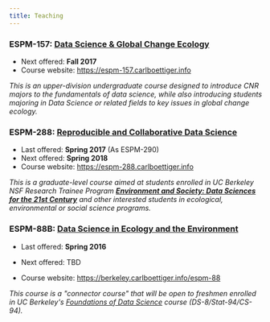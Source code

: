 ```yaml
---
title: Teaching
---
```


### ESPM-157: [Data Science & Global Change Ecology](https://espm-157.carlboettiger.info/) 

- Next offered: **Fall 2017**
- Course website: <https://espm-157.carlboettiger.info>

_This is an upper-division undergraduate course designed to introduce CNR majors to the fundamentals
of data science, while also introducing students majoring in Data Science or related fields to key issues
in global change ecology._

### ESPM-288: [Reproducible and Collaborative Data Science](https://espm-288.carlboettiger.info)

- Last offered: **Spring 2017** (As ESPM-290)
- Next offered: **Spring 2018** 
- Course website: <https://espm-288.carlboettiger.info>

_This is a graduate-level course aimed at students enrolled in UC Berkeley
NSF Research Trainee Program [**Environment and Society: Data Sciences
for the 21st Century**](http://ds421.berkeley.edu) and other interested
students in ecological, environmental or social science programs._



### ESPM-88B: [Data Science in Ecology and the Environment](http://berkeley.carlboettiger.info/espm-88b)

- Last offered: **Spring 2016**
* Next offered: TBD
- Course website: <https://berkeley.carlboettiger.info/espm-88>

*This course is a "connector course" that will be open to freshmen
enrolled in UC Berkeley's [Foundations of Data Science](http://data8.org)
course (DS-8/Stat-94/CS-94).*


